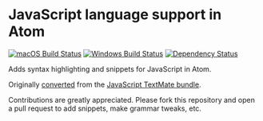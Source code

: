 # JavaScript language support in Atom
[![macOS Build Status](https://travis-ci.org/atom/neo-language-javascript.svg?branch=master)](https://travis-ci.org/atom/language-javascript)
[![Windows Build Status](https://ci.appveyor.com/api/projects/status/ktooccwna96ssiyr/branch/master?svg=true)](https://ci.appveyor.com/project/Atom/neo-language-javascript-dijf8/branch/master)
[![Dependency Status](https://david-dm.org/atom/neo-language-javascript.svg)](https://david-dm.org/atom/language-javascript)

Adds syntax highlighting and snippets for JavaScript in Atom.

Originally [converted](http://flight-manual.atom.io/hacking-atom/sections/converting-from-textmate)
from the [JavaScript TextMate bundle](https://github.com/textmate/javascript.tmbundle).

Contributions are greatly appreciated. Please fork this repository and open a
pull request to add snippets, make grammar tweaks, etc.
